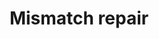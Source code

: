 ---
annotations: []
authors:
- MaintBot
- Khanspers
- Thomas
- Ddigles
- Mkutmon
description: 'DNA mismatch repair is a system for recognizing and repairing erroneous
  insertion, deletion and mis-incorporation of bases that can arise during DNA replication
  and recombination, as well as repairing some forms of DNA damage  Source: [[wikipedia:DNA_mismatch_repair|wikipedia]].'
last-edited: 2015-06-30
organisms:
- Bos taurus
redirect_from:
- /index.php/Pathway:WP1035
- /instance/WP1035
- /instance/WP1035_rr80710
revision: r80710
schema-jsonld:
- '@context': https://schema.org/
  '@id': https://wikipathways.github.io/pathways/WP1035.html
  '@type': Dataset
  creator:
    '@type': Organization
    name: WikiPathways
  description: 'DNA mismatch repair is a system for recognizing and repairing erroneous
    insertion, deletion and mis-incorporation of bases that can arise during DNA replication
    and recombination, as well as repairing some forms of DNA damage  Source: [[wikipedia:DNA_mismatch_repair|wikipedia]].'
  keywords:
  - EXO1
  - LIG1
  - MLH1
  - MSH2
  - MSH6
  - PCNA
  - POLD1
  - RFC1
  - RPA1
  license: CC0
  name: Mismatch repair
seo: CreativeWork
title: Mismatch repair
wpid: WP1035
---